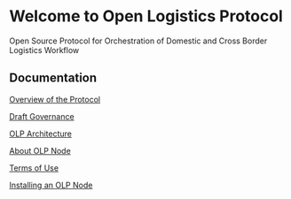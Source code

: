 # Welcome to Open Logistics Protocol

Open Source Protocol for Orchestration of Domestic and Cross Border Logistics Workflow

## Documentation

[Overview of the Protocol]()

[Draft Governance]()

[OLP Architecture]()

[About OLP Node]()

[Terms of Use](termsOfUse.md)

[Installing an OLP Node]()
